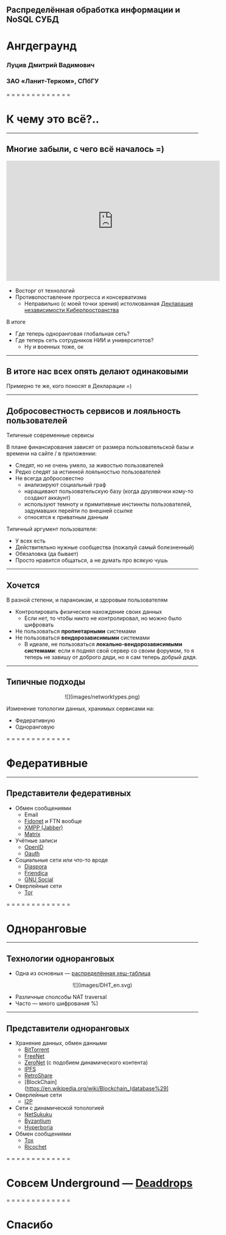 ## Распределённая обработка информации и NoSQL СУБД

# Ангдеграунд

### Луцив Дмитрий Вадимович
### ЗАО «Ланит-Терком», СПбГУ

= = = = = = = = = = = = =

# К чему это всё?.. <!--.element: style="color: white;" -->

<!--.slide: data-background="images/int_catacombs_living.jpg" -->

- - - - - - - - - - - - -
## Многие забыли, с чего всё началось =)

<p style="text-align:center;">
<iframe width="560" height="315" src="https://www.youtube.com/embed/kV7ou6pl5wU" frameborder="0" allowfullscreen=""></iframe>
</p>

* Восторг от технологий
* Противопоставление прогресса и консерватизма
    * Неправильно (с моей точки зрения) истолкованная [Декларация независимости Киберпространства](https://www.eff.org/cyberspace-independence)

В итоге

* Где теперь одноранговая глобальная сеть?
* Где теперь сеть сотрудников НИИ и университетов?
    * Ну и военных тоже, ок

- - - - - - - - - - - - -
## В итоге нас всех опять делают одинаковыми

<!--.slide: data-background="images/epilogue_ussr_212.jpg" data-state="dimbg" -->

Примерно те же, кого поносят в Декларации =)<!--.element: style="text-align:center;" -->

- - - - - - - - - - - - -
## Добросовестность сервисов и лояльность пользователей

Типичные современные сервисы

В плане финансирования зависят от размера пользовательской базы и времени на сайте / в приложении:

* Следят, но не очень умело, за живостью пользователей
* Редко следят за истинной лояльностью пользователей
* Не всегда добросовестно
    * анализируют социальный граф
    * наращивают пользовательскую базу (когда друзявочки кому-то создают аккаунт)
    * используют темноту и примитивные инстинкты пользователей, задумавших перейти по внешней ссылке
    * относятся к приватным данным

Типичный аргумент пользователя:

* У всех есть
* Действительно нужные сообщества (пожалуй самый болезненный)
* Обязаловка (да бывает)
* Просто нравится общаться, а не думать про всякую чушь

- - - - - - - - - - - - -
## Хочется

В разной степени, и параноикам, и здоровым пользователям

* Контролировать физическое нахождение своих данных
    * Если нет, то чтобы никто не контролировал, но можно было шифровать
* Не пользоваться **пропиетарными** системами
* Не пользоваться **вендорозависимыми** системами
    * В идеале, не пользоваться **локально-вендорозависимыми системами**:
      если я поднял свой сервер со своим форумом, то я теперь не завишу от доброго дяди,
      но я сам теперь добрый дядя.

- - - - - - - - - - - - -
## Типичные подходы

<p style="text-align:center">![](images/networktypes.png)<!-- .element: style="height:800px;" --></p>

Изменение топологии данных, хранимых сервисами на:

* Федеративную
* Одноранговую

= = = = = = = = = = = = =
# Федеративные <!-- .element: style="color: black;" -->

<!-- .slide: data-background="images/decentralized.png" -->

- - - - - - - - - - - - -
## Представители федеративных

* Обмен сообщениями
    * Email
    * [Fidonet](https://www.fidonet.org/) и FTN вообще
    * [XMPP (Jabber)](http://xmpp.org/) <!-- .element: style="color: blue;" -->
    * [Matrix](http://matrix.org/) <!-- .element: style="color: blue;" -->
* Учётные записи
    * [OpenID](http://openid.net/) <!-- .element: style="color: blue;" -->
    * [Oauth](https://oauth.net/)
* Социальные сети или что-то вроде
    * [Diaspora](https://diasporafoundation.org/) <!-- .element: style="color: red;" -->
    * [Friendica](http://friendica.com/) <!-- .element: style="color: red;" -->
    * [GNU Social](https://gnu.io/social/) <!-- .element: style="color: red;" -->
* Оверлейные сети
    * [Tor](https://www.torproject.org/) <!-- .element: style="color: red;" -->

= = = = = = = = = = = = =
# Одноранговые <!-- .element: style="color: black;" -->

<!-- .slide: data-background="images/p2p.jpg" -->

- - - - - - - - - - - - -
## Технологии одноранговых

* Одна из основных — [распределённая хеш-таблица](https://en.wikipedia.org/wiki/Distributed_hash_table)

<p style="text-align:center">![](images/DHT_en.svg)<!-- .element: style="height:500px;" --></p>

* Различные сполсобы NAT traversal
* Часто — много шифрования %)

- - - - - - - - - - - - -
## Представители одноранговых

* Хранение данных, обмен данными
    * [BitTorrent](https://en.wikipedia.org/wiki/BitTorrent)
    * [FreeNet](https://freenetproject.org/) <!-- .element: style="color: red;" -->
    * [ZeroNet](https://zeronet.io/) (с подобием динамического контента) <!-- .element: style="color: red;" -->
    * [IPFS](https://ipfs.io/)
    * [RetroShare](http://retroshare.net/index.html) <!-- .element: style="color: red;" -->
    * [BlockChain](https://en.wikipedia.org/wiki/Blockchain_(database%29) <!-- .element: style="color: blue;" -->
* Оверлейные сети
    * [I2P](https://geti2p.net/) <!-- .element: style="color: red;" -->
* Сети с динамической топологией
    * [NetSukuku](http://netsukuku.freaknet.org/) <!-- .element: style="color: red;" -->
    * [Byzantium](http://project-byzantium.org/) <!-- .element: style="color: red;" -->
    * [Hyperboria](https://hyperboria.net/) <!-- .element: style="color: blue;" -->
* Обмен сообщениями
    * [Tox](https://tox.chat/) <!-- .element: style="color: red;" -->
    * [Ricochet](https://ricochet.im/) <!-- .element: style="color: red;" -->

= = = = = = = = = = = = =
# Совсем Underground — <!-- .element: style="color: black;" --> [Deaddrops](https://deaddrops.com/) <!-- .element: style="color: black;" -->

<!-- .slide: data-background="images/deaddrops1-600x400.jpg" -->

= = = = = = = = = = = = =
# Спасибо<!--.element: style="color: white;" -->

<!--.slide: data-background="images/epilogue_us.jpg" -->
